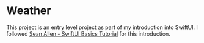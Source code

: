 # Weather

This project is an entry level project as part of my introduction into SwiftUI. I followed [Sean Allen - SwiftUI Basics Tutorial](https://www.youtube.com/watch?v=HXoVSbwWUIk&list=PLaJMwjTHyw491B5ciCM3sahZre2N8Ibk-&index=5) for this introduction.
